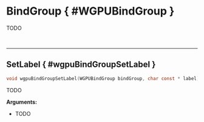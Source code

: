 

# BindGroup { #WGPUBindGroup }


TODO




<br/><!-- poor man's styling, just for the demo before we use a non default theme -->
***

## SetLabel { #wgpuBindGroupSetLabel }

```C
void wgpuBindGroupSetLabel(WGPUBindGroup bindGroup, char const * label)
```


TODO


**Arguments:**

 - TODO



